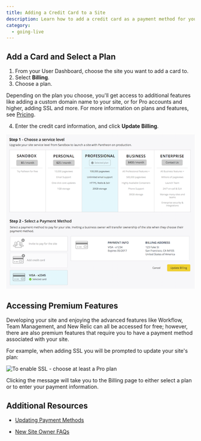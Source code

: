 ```yaml
---
title: Adding a Credit Card to a Site
description: Learn how to add a credit card as a payment method for your site.
category:
  - going-live
---
```

## Add a Card and Select a Plan
1. From your User Dashboard, choose the site you want to add a card to.
2. Select **Billing**.
3. Choose a plan.

Depending on the plan you choose, you'll get access to additional features like adding a custom domain name to your site, or for Pro accounts and higher, adding SSL and more. For more information on plans and features, see [Pricing](https://pantheon.io/pricing).

4. Enter the credit card information, and click **Update Billing**.

![select a plan and add credit card](/source/docs/assets/images/select-a-plan-and-billing.png)



## Accessing Premium Features

Developing your site and enjoying the advanced features like Workflow, Team Management, and New Relic can all be accessed for free; however, there are also premium features that require you to have a payment method associated with your site.

For example, when adding SSL you will be prompted to update your site's plan:  


 ![To enable SSL - choose at least a Pro plan](https://www.getpantheon.com/sites/default/files/docs/desk_images/309237)


Clicking the message will take you to the Billing page to either select a plan or to enter your payment information.


## Additional Resources

- [Updating Payment Methods](/docs/articles/updating-payment-methods/)

- [New Site Owner FAQs](/docs/articles/sites/new-site-owner)
